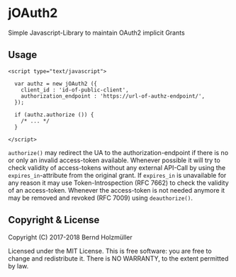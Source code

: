 # jOAuth2
Simple Javascript-Library to maintain OAuth2 implicit Grants

## Usage
~~~ {.html}
<script type="text/javascript">

  var authz = new jOAuth2 ({    
    client_id : 'id-of-public-client',
    authorization_endpoint : 'https://url-of-authz-endpoint/',
  });
  
  if (authz.authorize ()) {
    /* ... */
  }

</script>
~~~

`authorize()` may redirect the UA to the authorization-endpoint if
there is no or only an invalid access-token available. Whenever
possible it will try to check validity of access-tokens without any
external API-Call by using the `expires_in`-attribute from the original
grant. If `expires_in` is unavailable for any reason it may use
Token-Introspection (RFC 7662) to check the validity of an
access-token.
Whenever the access-token is not needed anymore it may be removed and
revoked (RFC 7009) using `deauthorize()`.

## Copyright & License
Copyright (C) 2017-2018 Bernd Holzmüller

Licensed under the MIT License. This is free software: you are free to
change and redistribute it. There is NO WARRANTY, to the extent
permitted by law.
